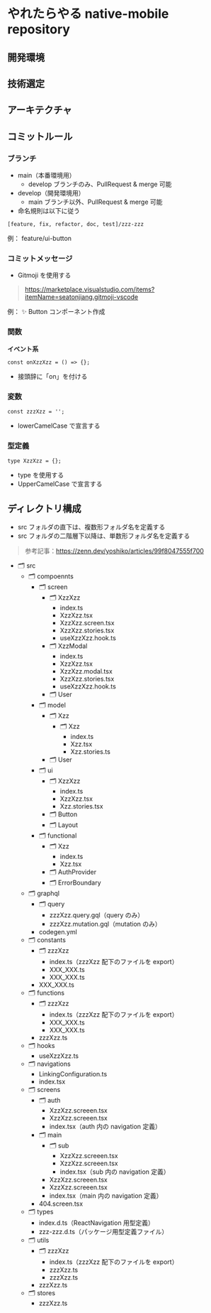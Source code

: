 # やれたらやる native-mobile repository

## 開発環境

## 技術選定

## アーキテクチャ

## コミットルール

### ブランチ

- main（本番環境用）
  - develop ブランチのみ、PullRequest & merge 可能
- develop（開発環境用）
  - main ブランチ以外、PullRequest & merge 可能
- 命名規則は以下に従う

`[feature, fix, refactor, doc, test]/zzz-zzz`

例： feature/ui-button

### コミットメッセージ

- Gitmoji を使用する

> https://marketplace.visualstudio.com/items?itemName=seatonjiang.gitmoji-vscode

例： ✨ Button コンポーネント作成

### 関数

**イベント系**

`const onXzzXzz = () => {};`

- 接頭辞に「on」を付ける

### 変数

`const zzzXzz = '';`

- lowerCamelCase で宣言する

### 型定義

`type XzzXzz = {};`

- type を使用する
- UpperCamelCase で宣言する

## ディレクトリ構成

- src フォルダの直下は、複数形フォルダ名を定義する
- src フォルダの二階層下以降は、単数形フォルダ名を定義する

> 参考記事：https://zenn.dev/yoshiko/articles/99f8047555f700

- 🗂 src
  - 🗂 compoennts
    - 🗂 screen
      - 🗂 XzzXzz
        - index.ts
        - XzzXzz.tsx
        - XzzXzz.screen.tsx
        - XzzXzz.stories.tsx
        - useXzzXzz.hook.ts
      - 🗂 XzzModal
        - index.ts
        - XzzXzz.tsx
        - XzzXzz.modal.tsx
        - XzzXzz.stories.tsx
        - useXzzXzz.hook.ts
      - 🗂 User
    - 🗂 model
      - 🗂 Xzz
        - 🗂 Xzz
          - index.ts
          - Xzz.tsx
          - Xzz.stories.ts
      - 🗂 User
    - 🗂 ui
      - 🗂 XzzXzz
        - index.ts
        - XzzXzz.tsx
        - Xzz.stories.tsx
      - 🗂 Button
      - 🗂 Layout
    - 🗂 functional
      - 🗂 Xzz
        - index.ts
        - Xzz.tsx
      - 🗂 AuthProvider
      - 🗂 ErrorBoundary
  - 🗂 graphql
    - 🗂 query
      - zzzXzz.query.gql（query のみ）
      - zzzXzz.mutation.gql（mutation のみ）
    - codegen.yml
  - 🗂 constants
    - 🗂 zzzXzz
      - index.ts（zzzXzz 配下のファイルを export）
      - XXX_XXX.ts
      - XXX_XXX.ts
    - XXX_XXX.ts
  - 🗂 functions
    - 🗂 zzzXzz
      - index.ts（zzzXzz 配下のファイルを export）
      - XXX_XXX.ts
      - XXX_XXX.ts
    - zzzXzz.ts
  - 🗂 hooks
    - useXzzXzz.ts
  - 🗂 navigations
    - LinkingConfiguration.ts
    - index.tsx
  - 🗂 screens
    - 🗂 auth
      - XzzXzz.screeen.tsx
      - XzzXzz.screeen.tsx
      - index.tsx（auth 内の navigation 定義）
    - 🗂 main
      - 🗂 sub
        - XzzXzz.screeen.tsx
        - XzzXzz.screeen.tsx
        - index.tsx（sub 内の navigation 定義）
      - XzzXzz.screeen.tsx
      - XzzXzz.screeen.tsx
      - index.tsx（main 内の navigation 定義）
    - 404.screen.tsx
  - 🗂 types
    - index.d.ts（ReactNavigation 用型定義）
    - zzz-zzz.d.ts（パッケージ用型定義ファイル）
  - 🗂 utils
    - 🗂 zzzXzz
      - index.ts（zzzXzz 配下のファイルを export）
      - zzzXzz.ts
      - zzzXzz.ts
    - zzzXzz.ts
  - 🗂 stores
    - zzzXzz.ts
